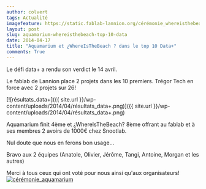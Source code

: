 ```yaml
---
author: colvert
tags: Actualité
imagefeature: https://static.fablab-lannion.org/cérémonie_whereisthebeach.png
layout: post
slug: aquamarium-whereisthebeach-top-10-data
date: 2014-04-17
title: "Aquamarium et ¿WhereIsTheBeach ? dans le top 10 Data+"
comments: True
---
```

Le défi data+ a rendu son verdict le 14 avril.

Le fablab de Lannion place 2 projets dans les 10 premiers. Trégor Tech en
force avec 2 projets sur 26!

[![résultats_data+]({{ site.url }}/wp-
content/uploads/2014/04/résultats_data+.png)]({{ site.url }}/wp-
content/uploads/2014/04/résultats_data+.png)















Aquamarium finit 4ème et ¿WhereIsTheBeach? 8ème offrant au fablab et à ses
membres 2 avoirs de 1000€ chez Snootlab.

Nul doute que nous en ferons bon usage…

Bravo aux 2 équipes (Anatole, Olivier, Jérôme, Tangi, Antoine, Morgan et les
autres)

Merci à tous ceux qui ont voté pour nous ainsi qu'aux organisateurs!  
[![cérémonie_aquamarium](https://static.fablab-lannion.org/cérémonie_aquamarium.png)](https://static.fablab-lannion.org/cérémonie_aquamarium.png)


